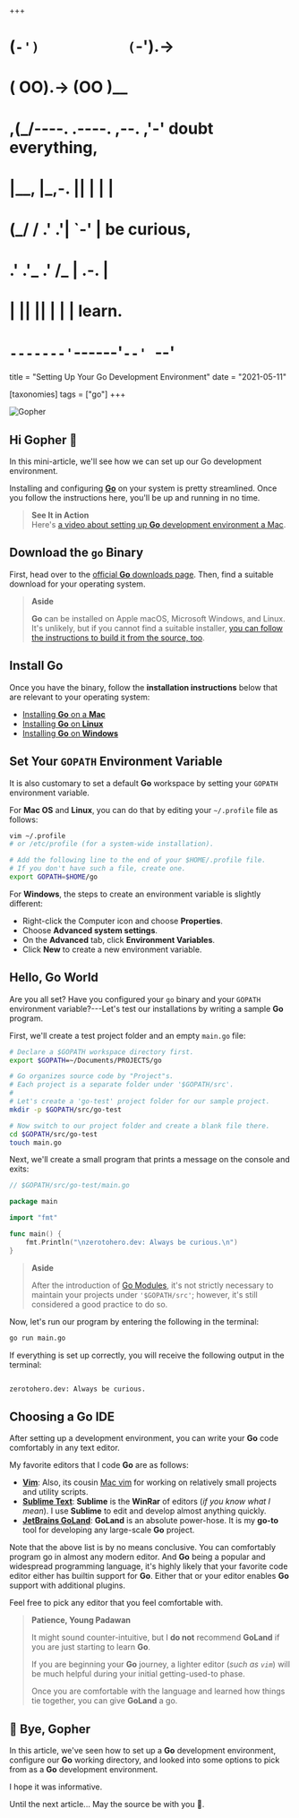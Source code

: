 +++
#   (`-')           (`-').->
#   ( OO).->        (OO )__
# ,(_/----. .----. ,--. ,'-' doubt everything,
# |__,    |\_,-.  ||  | |  |
#  (_/   /    .' .'|  `-'  | be curious,
#  .'  .'_  .'  /_ |  .-.  |
# |       ||      ||  | |  | learn.
# `-------'`------'`--' `--'

title = "Setting Up Your Go Development Environment"
date = "2021-05-11"

[taxonomies]
tags = ["go"]
+++

![Gopher](https://www.zerotohero.dev/content/images/size/w1200/2024/03/gopher.png)

## Hi Gopher 👋

In this mini-article, we'll see how we can set up our Go development environment.

Installing and configuring [**Go**](https://golang.org/) on your system is pretty streamlined. Once you follow the instructions here, you'll be up and running in no time.

> **See It in Action**  
> Here's [a video about setting up **Go** development environment a Mac](https://www.zerotohero.dev/installing-go-on-mac-os/).

## Download the `go` Binary

First, head over to the [official **Go** downloads page](https://golang.org/dl/). Then, find a suitable download for your operating system.

> **Aside**
>
> **Go** can be installed on Apple macOS, Microsoft Windows, and Linux. It's unlikely, but if you cannot find a suitable installer, [you can follow the instructions to build it from the source, too](https://golang.org/doc/install/source "Use the source, Leia.").

## Install Go

Once you have the binary, follow the **installation instructions** below that are relevant to your operating system:

*   [Installing **Go** on a **Mac**](https://www.zerotohero.dev/installing-go-on-a-mac/)
*   [Installing **Go** on **Linux**](https://www.zerotohero.dev/installing-go-on-linux/)
*   [Installing **Go** on **Windows**]([https://www.zerotohero.dev/installing-go-on-windows/)

## Set Your `GOPATH` Environment Variable

It is also customary to set a default **Go** workspace by setting your `GOPATH` environment variable.

For **Mac OS** and **Linux**, you can do that by editing your `~/.profile` file as follows:

```bash
vim ~/.profile
# or /etc/profile (for a system-wide installation).

# Add the following line to the end of your $HOME/.profile file.
# If you don't have such a file, create one.
export GOPATH=$HOME/go
```

For **Windows**, the steps to create an environment variable is slightly different:

*   Right-click the Computer icon and choose **Properties**.
*   Choose **Advanced system settings**.
*   On the **Advanced** tab, click **Environment Variables**.
*   Click **New** to create a new environment variable.

## Hello, **Go** World

Are you all set? Have you configured your `go` binary and your `GOPATH` environment variable?---Let's test our installations by writing a sample **Go** program.

First, we'll create a test project folder and an empty `main.go` file:

```bash
# Declare a $GOPATH workspace directory first.
export $GOPATH=~/Documents/PROJECTS/go

# Go organizes source code by "Project"s.
# Each project is a separate folder under '$GOPATH/src'.
#
# Let's create a 'go-test' project folder for our sample project.
mkdir -p $GOPATH/src/go-test

# Now switch to our project folder and create a blank file there.
cd $GOPATH/src/go-test
touch main.go
```

Next, we'll create a small program that prints a message on the console and exits:

```go
// $GOPATH/src/go-test/main.go

package main

import "fmt"

func main() {
	fmt.Println("\nzerotohero.dev: Always be curious.\n")
}
```

> **Aside**
>
> After the introduction of [Go Modules](https://blog.golang.org/using-go-modules "Using Go Modules"), it's not strictly necessary to maintain your projects under `'$GOPATH/src'`; however, it's still considered a good practice to do so.

Now, let's run our program by entering the following in the terminal:

```bash
go run main.go
```

If everything is set up correctly, you will receive the following output in the terminal:

```bash

zerotohero.dev: Always be curious.

```

## Choosing a **Go** IDE

After setting up a development environment, you can write your **Go** code comfortably in any text editor.

My favorite editors that I code **Go** are as follows:

*   [**Vim**](https://www.vim.org/): Also, its cousin [Mac vim](https://github.com/macvim-dev/macvim) for working on relatively small projects and utility scripts.
*   [**Sublime Text**](https://www.sublimetext.com/): **Sublime** is the **WinRar** of editors (_if you know what I mean_). I use **Sublime** to edit and develop almost anything quickly.
*   [**JetBrains GoLand**](https://www.jetbrains.com/go): **GoLand** is an absolute power-hose. It is my **go-to** tool for developing any large-scale **Go** project.

Note that the above list is by no means conclusive. You can comfortably program go in almost any modern editor. And **Go** being a popular and widespread programming language, it's highly likely that your favorite code editor either has builtin support for **Go**. Either that or your editor enables **Go** support with additional plugins.

Feel free to pick any editor that you feel comfortable with.

> **Patience, Young Padawan**
>
> It might sound counter-intuitive, but I **do not** recommend **GoLand** if you are just starting to learn **Go**.
>
> If you are beginning your **Go** journey, a lighter editor (_such as `vim`_) will be much helpful during your initial getting-used-to phase.
>
> Once you are comfortable with the language and learned how things tie together, you can give **GoLand** a go.

## 👋 Bye, Gopher

In this article, we've seen how to set up a **Go** development environment, configure our **Go** working directory, and looked into some options to pick from as a **Go** development environment.

I hope it was informative.

Until the next article... May the source be with you 🦄.
